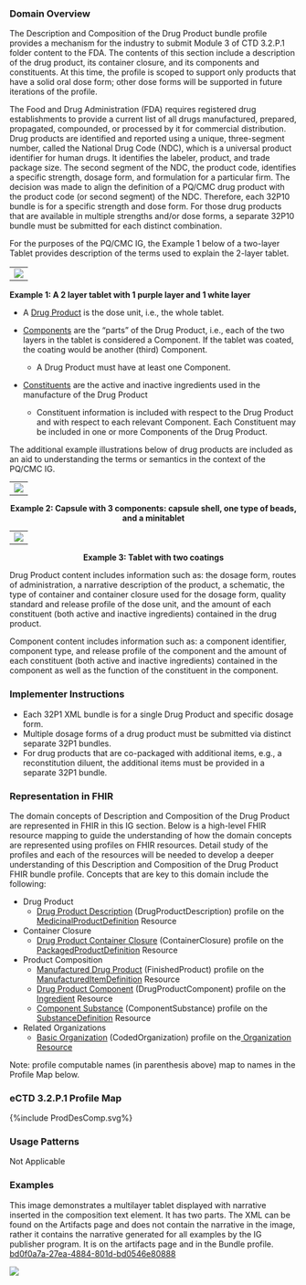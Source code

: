 ### Domain Overview

The Description and Composition of the Drug Product bundle profile provides a mechanism for the industry to submit Module 3 of CTD 3.2.P.1 folder content to the FDA. The contents of this section include a description of the drug product, its container closure, and its components and constituents. At this time, the profile is scoped to support only products that have a solid oral dose form; other dose forms will be supported in future iterations of the profile.

The Food and Drug Administration (FDA) requires registered drug establishments to provide a current list of all drugs manufactured, prepared, propagated, compounded, or processed by it for commercial distribution. Drug products are identified and reported using a unique, three-segment number, called the National Drug Code (NDC), which is a universal product identifier for human drugs. It identifies the labeler, product, and trade package size. The second segment of the NDC, the product code, identifies a specific strength, dosage form, and formulation for a particular firm. The decision was made to align the definition of a PQ/CMC drug product with the product code (or second segment) of the NDC. Therefore, each 32P10 bundle is for a specific strength and dose form. For those drug products that are available in multiple strengths and/or dose forms, a separate 32P10 bundle must be submitted for each distinct combination.

For the purposes of the PQ/CMC IG, the Example 1 below of a two-layer Tablet provides description of the terms used to explain the 2-layer tablet.

<table ><tr><td><img src="image1.png" /></td></tr></table>

<p style="font-weight: bold"> Example 1: A 2 layer tablet with 1 purple layer and 1 white layer </p>

- A <span style="text-decoration:underline;">Drug Product</span> is the dose unit, i.e., the whole tablet.
- <span style="text-decoration:underline;">Components</span> are the “parts” of the Drug Product, i.e., each of the two layers in the tablet is considered a Component. If the tablet was coated, the coating would be another (third) Component.
    - A Drug Product must have at least one Component.

- <span style="text-decoration:underline;">Constituents</span> are the active and inactive ingredients used in the manufacture of the Drug Product
    - Constituent information is included with respect to the Drug Product and with respect to each relevant Component. Each Constituent may be included in one or more Components of the Drug Product.

The additional example illustrations below of drug products are included as an aid to understanding the terms or semantics in the context of the PQ/CMC IG.

<table style="margin: 0px auto;"><tr><td><img src="image2.png" /></td></tr></table>

<p style="text-align: center; font-weight: bold">Example 2: Capsule with 3 components: capsule shell, one type of beads, and a minitablet</p>

<table style="margin: 0px auto;"><tr><td><img src="image3.png" /></td></tr></table>

<p style="text-align: center; font-weight: bold"> Example 3: Tablet with two coatings </p>

Drug Product content includes information such as: the dosage form, routes of administration, a narrative description of the product, a schematic, the type of container and container closure used for the dosage form, quality standard and release profile of the dose unit, and the amount of each constituent (both active and inactive ingredients) contained in the drug product.

Component content includes information such as: a component identifier, component type, and release profile of the component and the amount of each constituent (both active and inactive ingredients) contained in the component as well as the function of the constituent in the component.

### Implementer Instructions
- Each 32P1 XML bundle is for a single Drug Product and specific dosage form.
- Multiple dosage forms of a drug product must be submitted via distinct separate 32P1 bundles.
- For drug products that are co-packaged with additional items, e.g., a reconstitution diluent, the additional items must be provided in a separate 32P1 bundle.

### Representation in FHIR

The domain concepts of Description and Composition of the Drug Product are represented in FHIR in this IG section. Below is a high-level FHIR resource mapping to guide the understanding of how the domain concepts are represented using profiles on FHIR resources. Detail study of the profiles and each of the resources will be needed to develop a deeper understanding of this Description and Composition of the Drug Product FHIR bundle profile. Concepts that are key to this domain include the following:

* Drug Product
    * [Drug Product Description](StructureDefinition-pqcmc-drug-product-description.html) (DrugProductDescription) profile on the [MedicinalProductDefinition](https://hl7.org/fhir/medicinalproductdefinition.html) Resource
* Container Closure
    * [Drug Product Container Closure](StructureDefinition-ContainerClosure.html) (ContainerClosure) profile on the [PackagedProductDefinition](https://hl7.org/fhir/packagedproductdefinition.html) Resource
* Product Composition
    * [Manufactured Drug Product](StructureDefinition-pqcmc-product-part.html) (FinishedProduct) profile on the [ManufacturedItemDefinition](https://hl7.org/fhir/R5/manufactureditemdefinition.html) Resource
    * [Drug Product Component](StructureDefinition-pqcmc-component.html) (DrugProductComponent) profile on the [Ingredient](https://hl7.org/fhir/R5/ingredient.html) Resource
    * [Component Substance](StructureDefinition-pqcmc-component-substance.html) (ComponentSubstance) profile on the [SubstanceDefinition](https://hl7.org/fhir/R5/substancedefinition.html) Resource
* Related Organizations
    * [Basic Organization](StructureDefinition-cmc-organization.html) (CodedOrganization) profile on the<span style="text-decoration:underline;"> [Organization](http://hl7.org/fhir/R5/organization.html) Resource</span>
    </span>
Note: profile computable names (in parenthesis above) map to names in the Profile Map below.

### eCTD 3.2.P.1 Profile Map

<div>{%include ProdDesComp.svg%}</div>

### Usage Patterns

Not Applicable

### Examples

This image demonstrates a multilayer tablet displayed with narrative inserted in the composition text element.  It has two parts. The XML can be found on the Artifacts page and does not contain the narrative in the image, rather it contains the narrative generated for all examples by the IG publisher program. It is on the artifacts page and in the Bundle profile. [bd0f0a7a-27ea-4884-801d-bd0546e80888](Bundle-bd0f0a7a-27ea-4884-801d-bd0546e80888.html)

<div><img src="32P102layers.png" /></div>